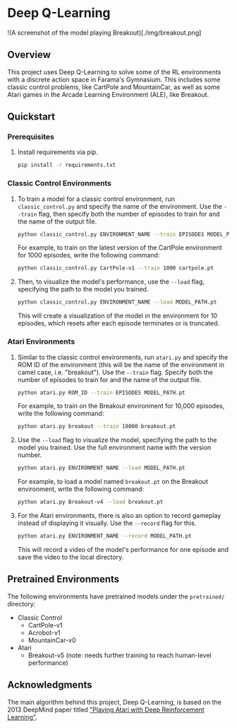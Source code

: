 # Deep Q-Learning

!(A screenshot of the model playing Breakout)[./img/breakout.png]

## Overview
This project uses Deep Q-Learning to solve some of the RL environments with a discrete action space in Farama's Gymnasium. This includes some classic control problems, like CartPole and MountainCar, as well as some Atari games in the Arcade Learning Environment (ALE), like Breakout.

## Quickstart
### Prerequisites
1. Install requirements via pip.
    ```bash
    pip install -r requirements.txt
    ```

### Classic Control Environments

1. To train a model for a classic control environment, run ```classic_control.py``` and specify the name of the environment. Use the ```--train``` flag, then specify both the number of episodes to train for and the name of the output file.

    ```bash
    python classic_control.py ENVIRONMENT_NAME --train EPISODES MODEL_PATH.pt
    ```

    For example, to train on the latest version of the CartPole environment for 1000 episodes, write the following command:

    ```bash
    python classic_control.py CartPole-v1 --train 1000 cartpole.pt
    ```

2. Then, to visualize the model's performance, use the ```--load``` flag, specifying the path to the model you trained.

    ```bash
    python classic_control.py ENVIRONMENT_NAME --load MODEL_PATH.pt
    ```

    This will create a visualization of the model in the environment for 10 episodes, which resets after each episode terminates or is truncated.

### Atari Environments

1. Similar to the classic control environments, run ```atari.py``` and specify the ROM ID of the environment (this will be the name of the environment in camel case, i.e. "breakout"). Use the ```--train``` flag. Specify both the number of episodes to train for and the name of the output file.

    ```bash
    python atari.py ROM_ID --train EPISODES MODEL_PATH.pt
    ```

    For example, to train on the Breakout environment for 10,000 episodes, write the following command:

    ```bash
    python atari.py breakout --train 10000 breakout.pt
    ```

2. Use the ```--load``` flag to visualize the model, specifying the path to the model you trained. Use the full environment name with the version number.

    ```bash
    python atari.py ENVIRONMENT_NAME --load MODEL_PATH.pt
    ```

    For example, to load a model named `breakout.pt` on the Breakout environment, write the following command:

    ```bash
    python atari.py Breakout-v4 --load breakout.pt
    ```

3. For the Atari environments, there is also an option to record gameplay instead of displaying it visually. Use the `--record` flag for this.

    ```bash
    python atari.py ENVIRONMENT_NAME --record MODEL_PATH.pt
    ```

    This will record a video of the model's performance for one episode and save the video to the local directory.

## Pretrained Environments

The following environments have pretrained models under the `pretrained/` directory:
- Classic Control
    - CartPole-v1
    - Acrobot-v1
    - MountainCar-v0
- Atari
    - Breakout-v5 (note: needs further training to reach human-level performance)

## Acknowledgments

The main algorithm behind this project, Deep Q-Learning, is based on the 2013 DeepMind paper titled ["Playing Atari with Deep Reinforcement Learning"](https://arxiv.org/abs/1312.5602).